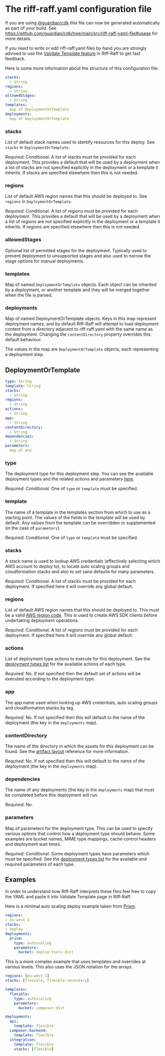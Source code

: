 The riff-raff.yaml configuration file
=====================================

If you are using [@guardian/cdk](https://github.com/guardian/cdk) this file can now be generated automatically as
part of your build. See https://github.com/guardian/cdk/tree/main/src/riff-raff-yaml-file#usage for more details.

If you need to write or edit riff-raff.yaml files by hand you are strongly advised to use the
[Validate Template feature](/configuration/validation) in Riff-Raff to get fast feedback.

Here is some more information about the structure of this configuration file:

```yaml
stacks:
  - String
regions:
  - String
allowedStages:
  - String
templates:
  map of DeploymentOrTemplate
deployments:
  map of DeploymentOrTemplate
```

### stacks

List of default stack names used to identify resources for this deploy. See `stacks` in `DeploymentOrTemplate`.

_Required:_ Conditional. A list of stacks must be provided for each deployment. This provides a default that will be
used by a deployment when a list of stacks are not specified explicitly in the deployment or a template it inherits. If
stacks are specified elsewhere then this is not needed.

### regions

List of default AWS region names that this should be deployed to. See `regions` in `DeploymentOrTemplate`.

_Required:_ Conditional. A list of regions must be provided for each deployment. This provides a default that will be
used by a deployment when a list of regions are not specified explicitly in the deployment or a template it inherits. If
regions are specified elsewhere then this is not needed.

### allowedStages

Optional list of permitted stages for the deployment. Typically used to prevent
deployment to unsupported stages and also used to narrow the stage options for
manual deployments.

### templates

Map of named `DeploymentOrTemplate` objects. Each object can be inherited by a deployment, or another template and they
will be merged together when the file is parsed.

### deployments

Map of named DeploymentOrTemplate objects. Keys in this map represent deployment names, and by default Riff-Raff will
attempt to load deployment content from a directory adjacent to riff-raff.yaml with the same name as the deployment.
Changing the `contentDirectory` property overrides this default behaviour.

The values in the map are  `DeploymentOrTemplate` objects, each representing a deployment step.

DeploymentOrTemplate
--------------------
```yaml
type: String
template: String
stacks:
  - String
regions:
  - String
actions:
  - String
app:
  - String
contentDirectory:
  - String
dependencies:
  - String
parameters:
  map of any
```

### type

The deployment type for this deployment step. You can see the available deployment types and the related actions and
parameters [here](../magenta-lib/types.md).

_Required:_ Conditional. One of `type` or `template` must be specified.

### template

The name of a template in the templates section from which to use as a starting point. The values of the fields in the
template will be used by default. Any values from the template can be overridden or supplemented (in the case of
`parameters`).

_Required:_ Conditional. One of `type` or `template` must be specified.

### stacks

A stack name is used to lookup AWS credentials (effectively selecting which AWS account to deploy to), to locate
auto scaling groups and cloudformation stacks and also to set sane defaults for many parameters.

_Required:_ Conditional. A list of stacks must be provided for each deployment. If specified here it will override any
global default.

### regions

List of default AWS region names that this should be deployed to. This must be a valid [AWS region code](http://docs.aws.amazon.com/AWSEC2/latest/UserGuide/using-regions-availability-zones.html?shortFooter=true#concepts-available-regions).
This is used to create AWS SDK clients before undertaking deployment operations.

_Required:_ Conditional. A list of regions must be provided for each deployment. If specified here it will override any
global default.

### actions

List of deployment type actions to execute for this deployment. See the [deployment types list](../magenta-lib/types.md)
for the available actions of each type.

_Required:_ No. If not specified then the default set of actions will be executed according to the deployment type.

### app

The app name used when looking up AWS credentials, auto scaling groups and cloudformation stacks by tag.

_Required:_ No. If not specified then this will default to the name of the deployment (the key in the `deployments` map).

### contentDirectory

The name of the directory in which the assets for this deployment can be found. See the
[artifact layout](s3-artifact-layout.md) reference for more information.

_Required:_ No. If not specified then this will default to the name of the deployment (the key in the `deployments` map).

### dependencies

The name of any deployments (the key in the `deployments` map) that must be completed before this deployment will run.

_Required:_ No.

### parameters

Map of parameters for the deployment type. This can be used to specify various options that control how a deployment
type should behave. Some examples are bucket names, MIME type mappings, cache control headers and deployment wait times.

_Required:_ Conditional. Some deployment types have parameters which must be specified. See the
[deployment types list](../magenta-lib/types.md) for the available and required parameters of each type.

Examples
--------

In order to understand how Riff-Raff interprets these files feel free to copy the YAML and paste it into Validate
Template page in Riff-Raff.

Here is a minimal auto scaling deploy example taken from [Prism](https://github.com/guardian/prism/blob/master/riff-raff.yaml).

```yaml
regions:
- eu-west-1
stacks:
- deploy
deployments:
  prism:
    type: autoscaling
    parameters:
      bucket: deploy-tools-dist
```

This is a more complex example that uses templates and overrides at various levels. This also uses the JSON notation
for the arrays.

```yaml
regions: [eu-west-1]
stacks: [flexible, flexible-secondary]

templates:
  flexible:
    type: autoscaling
    parameters:
      bucket: composer-dist

deployments:
  api:
    template: flexible
  composer-backend:
    template: flexible
  integration:
    template: flexible
    stacks: [flexible]
```
